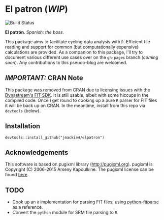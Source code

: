 # El patron (***WIP***)
<!-- 
![version badge](http://www.r-pkg.org/badges/version/elpatron)
![download badge](http://cranlogs.r-pkg.org/badges/grand-total/elpatron?color=8808ff)
-->
![Build Status](https://travis-ci.org/jmackie4/elpatron.svg?branch=master)

**El patrón**. *Spanish*: *the boss*.

This package aims to facilitate cycling data analysis with `R`. Efficient file reading and support for common (but computationally expensive) calculations are provided. As a companion to this package, I'll try to document various different use cases over on the `gh-pages` branch (*coming soon*). Any contributions to this pseudo-blog are welcomed.

## *IMPORTANT:* CRAN Note

This package was removed from CRAN due to licensing issues with the [Dynastream's FIT SDK](https://www.thisisant.com/resources/fit). It is still usable, albeit with some hiccups in the compiled code. Once I get round to cooking up a pure `R` parser for FIT files it will be back up on CRAN. In the meantime, install from this repo via `devtools` (below).

## Installation

```
devtools::install_github("jmackie4/elpatron")
```

## Acknowledgements

This software is based on pugixml library (http://pugixml.org). pugixml is Copyright (C) 2006-2015 Arseny Kapoulkine. The pugixml license can be found [here](https://github.com/jmackie4/elpatron/blob/master/inst/licenses/pugixml_license.txt).

## TODO

+ Cook up an `R` implementation for parsing FIT files, using [python-fitparse](https://github.com/dtcooper/python-fitparse/tree/ng) as a reference.
+ Convert the `python` module for SRM file parsing to `R`.
